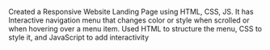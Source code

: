 Created a Responsive Website Landing Page using HTML, CSS, JS. It has Interactive navigation menu that changes color or style when scrolled or when hovering over a menu item. Used HTML to structure the menu, CSS to style it, and JavaScript to add interactivity
